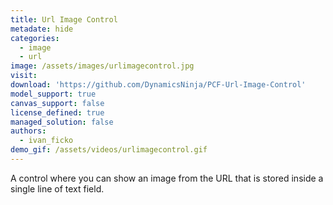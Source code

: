 ```yaml
---
title: Url Image Control
metadate: hide
categories:
  - image
  - url
image: /assets/images/urlimagecontrol.jpg
visit: 
download: 'https://github.com/DynamicsNinja/PCF-Url-Image-Control'
model_support: true
canvas_support: false
license_defined: true
managed_solution: false
authors:
  - ivan_ficko
demo_gif: /assets/videos/urlimagecontrol.gif
---
```

A control where you can show an image from the URL that is stored inside a single line of text field.
